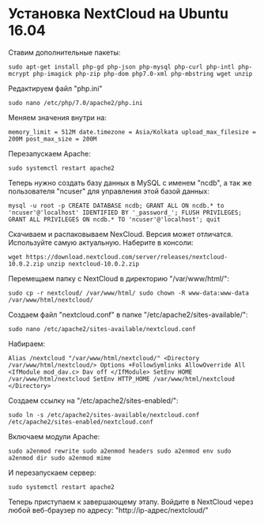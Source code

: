 # Установка NextCloud на Ubuntu 16.04
Ставим дополнительные пакеты:

`sudo apt-get install php-gd php-json php-mysql php-curl php-intl php-mcrypt php-imagick php-zip php-dom php7.0-xml php-mbstring wget unzip`

Редактируем файл "php.ini"

`sudo nano /etc/php/7.0/apache2/php.ini`

Меняем значения внутри на:

`memory_limit = 512M
date.timezone = Asia/Kolkata
upload_max_filesize = 200M
post_max_size = 200M`

Перезапускаем Apache:

`sudo systemctl restart apache2`

Теперь нужно создать базу данных в MySQL с именем "ncdb", а так же пользователя "ncuser" для управления этой базой данных:

`mysql -u root -p
CREATE DATABASE ncdb;
GRANT ALL ON ncdb.* to 'ncuser'@'localhost' IDENTIFIED BY '_password_';
FLUSH PRIVILEGES;
GRANT ALL PRIVILEGES ON ncdb.* TO 'ncuser'@'localhost';
quit`

Скачиваем и распаковываем NexCloud. Версия может отличатся. Используйте самую актуальную. Наберите в консоли:

`wget https://download.nextcloud.com/server/releases/nextcloud-10.0.2.zip
unzip nextcloud-10.0.2.zip`

Перемещаем папку с NextCloud в директорию "/var/www/html/":

`sudo cp -r nextcloud/ /var/www/html/
sudo chown -R www-data:www-data /var/www/html/nextcloud/`

Создаем файл "nextcloud.conf" в папке "/etc/apache2/sites-available/":

`sudo nano /etc/apache2/sites-available/nextcloud.conf`

Набираем:

`Alias /nextcloud "/var/www/html/nextcloud/"
<Directory /var/www/html/nextcloud/>
  Options +FollowSymlinks
  AllowOverride All
 <IfModule mod_dav.c>
  Dav off
 </IfModule>
 SetEnv HOME /var/www/html/nextcloud
 SetEnv HTTP_HOME /var/www/html/nextcloud
</Directory>`

Создаем ссылку на "/etc/apache2/sites-enabled/":

`sudo ln -s /etc/apache2/sites-available/nextcloud.conf /etc/apache2/sites-enabled/nextcloud.conf`

Включаем модули Apache:

`sudo a2enmod rewrite
sudo a2enmod headers
sudo a2enmod env
sudo a2enmod dir
sudo a2enmod mime`

И перезапускаем сервер:

`sudo systemctl restart apache2`

Теперь приступаем к завершающему этапу. Войдите в NextCloud через любой веб-браузер по адресу: "http://ip-адрес/nextcloud/"

